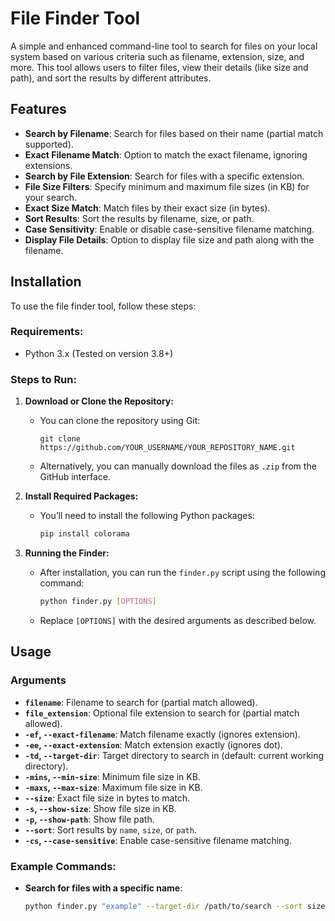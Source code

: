 # File Finder Tool

A simple and enhanced command-line tool to search for files on your local system based on various criteria such as filename, extension, size, and more. This tool allows users to filter files, view their details (like size and path), and sort the results by different attributes.

## Features
- **Search by Filename**: Search for files based on their name (partial match supported).
- **Exact Filename Match**: Option to match the exact filename, ignoring extensions.
- **Search by File Extension**: Search for files with a specific extension.
- **File Size Filters**: Specify minimum and maximum file sizes (in KB) for your search.
- **Exact Size Match**: Match files by their exact size (in bytes).
- **Sort Results**: Sort the results by filename, size, or path.
- **Case Sensitivity**: Enable or disable case-sensitive filename matching.
- **Display File Details**: Option to display file size and path along with the filename.
  
## Installation
To use the file finder tool, follow these steps:

### Requirements:
- Python 3.x (Tested on version 3.8+)

### Steps to Run:
1. **Download or Clone the Repository:**
    - You can clone the repository using Git:
      ```
      git clone https://github.com/YOUR_USERNAME/YOUR_REPOSITORY_NAME.git
      ```
    - Alternatively, you can manually download the files as `.zip` from the GitHub interface.

2. **Install Required Packages:**
    - You’ll need to install the following Python packages:
      ```bash
      pip install colorama
      ```

3. **Running the Finder:**
    - After installation, you can run the `finder.py` script using the following command:
      ```bash
      python finder.py [OPTIONS]
      ```

    - Replace `[OPTIONS]` with the desired arguments as described below.

## Usage

### Arguments

- **`filename`**: Filename to search for (partial match allowed).
- **`file_extension`**: Optional file extension to search for (partial match allowed).
- **`-ef`, `--exact-filename`**: Match filename exactly (ignores extension).
- **`-ee`, `--exact-extension`**: Match extension exactly (ignores dot).
- **`-td`, `--target-dir`**: Target directory to search in (default: current working directory).
- **`-mins`, `--min-size`**: Minimum file size in KB.
- **`-maxs`, `--max-size`**: Maximum file size in KB.
- **`--size`**: Exact file size in bytes to match.
- **`-s`, `--show-size`**: Show file size in KB.
- **`-p`, `--show-path`**: Show file path.
- **`--sort`**: Sort results by `name`, `size`, or `path`.
- **`-cs`, `--case-sensitive`**: Enable case-sensitive filename matching.

### Example Commands:

- **Search for files with a specific name**:
  ```bash
  python finder.py "example" --target-dir /path/to/search --sort size

  
